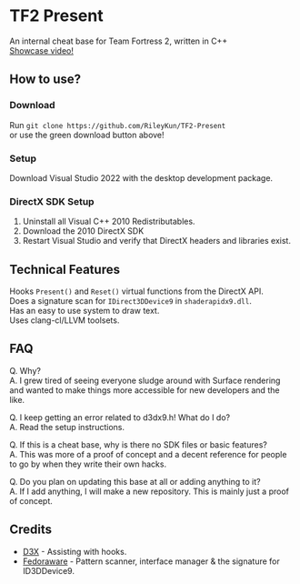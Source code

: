 # TF2 Present
An internal cheat base for Team Fortress 2, written in C++  
[Showcase video!](https://www.youtube.com/watch?v=gooAkpVujIU)
## How to use?
### Download
Run `git clone https://github.com/RileyKun/TF2-Present`  
or use the green download button above!
### Setup
Download Visual Studio 2022 with the desktop development package.  
### DirectX SDK Setup
1. Uninstall all Visual C++ 2010 Redistributables.
2. Download the 2010 DirectX SDK
3. Restart Visual Studio and verify that DirectX headers and libraries exist.
## Technical Features
Hooks `Present()` and `Reset()` virtual functions from the DirectX API.  
Does a signature scan for `IDirect3DDevice9` in `shaderapidx9.dll`.  
Has an easy to use system to draw text.  
Uses clang-cl/LLVM toolsets.
## FAQ
Q. Why?  
A. I grew tired of seeing everyone sludge around with Surface rendering
and wanted to make things more accessible for new developers and the like.  

Q. I keep getting an error related to d3dx9.h! What do I do?  
A. Read the setup instructions.

Q. If this is a cheat base, why is there no SDK files or basic features?  
A. This was more of a proof of concept and a decent reference for people to go by when they write their own hacks.  
  
Q. Do you plan on updating this base at all or adding anything to it?  
A. If I add anything, I will make a new repository. This is mainly just a proof of concept.
## Credits
- [D3X](https://github.com/angelfor3v3r/) - Assisting with hooks.  
- [Fedoraware](https://github.com/Fedoraware/Fedoraware) - Pattern scanner, interface manager & the signature for ID3DDevice9.  
